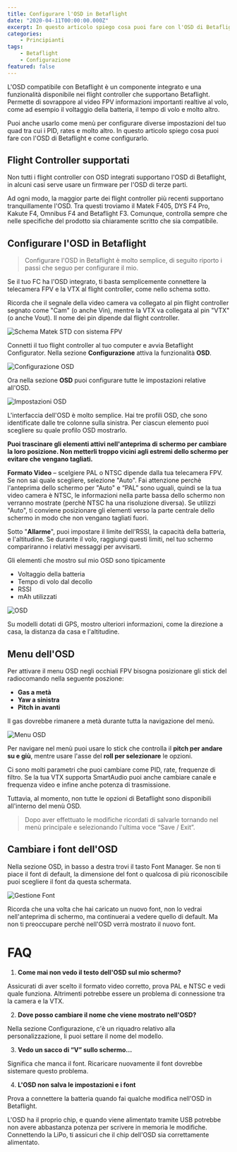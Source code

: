 ```yaml
---
title: Configurare l'OSD in Betaflight
date: "2020-04-11T00:00:00.000Z"
excerpt: In questo articolo spiego cosa puoi fare con l'OSD di Betaflight e come configurarlo per mostrare informazioni importanti realtive al volo.
categories:
    - Principianti
tags: 
    - Betaflight
    - Configurazione
featured: false
---
```


L'OSD compatibile con Betaflight è un componente integrato e una funzionalità disponibile nei flight controller che supportano Betaflight. Permette di sovrappore al video FPV informazioni importanti realtive al volo, come ad esempio il voltaggio della batteria, il tempo di volo e molto altro. 

Puoi anche usarlo come menù per configurare diverse impostazioni del tuo quad tra cui i PID, rates e molto altro. In questo articolo spiego cosa puoi fare con l'OSD di Betaflight e come configurarlo.

## Flight Controller supportati

Non tutti i flight controller con OSD integrati supportano l'OSD di Betaflight, in alcuni casi serve usare un firmware per l'OSD di terze parti.

Ad ogni modo, la maggior parte dei flight controller più recenti supportano tranquillamente l'OSD. Tra questi troviamo il Matek F405, DYS F4 Pro, Kakute F4, Omnibus F4 and Betaflight F3. Comunque, controlla sempre che nelle specifiche del prodotto sia chiaramente scritto che sia compatibile.



## Configurare l'OSD in Betaflight

> Configurare l'OSD in Betaflight è molto semplice, di seguito riporto i passi che seguo per configurare il mio.

Se il tuo FC ha l'OSD integrato, ti basta semplicemente connettere la telecamera FPV e la VTX al flight controller, come nello schema sotto. 

Ricorda che il segnale della video camera va collegato al pin flight controller segnato come "Cam" (o anche Vin), mentre la VTX va collegata al pin "VTX" (o anche Vout). Il nome dei pin dipende dal flight controller.

![Schema Matek STD con sistema FPV](/assets/configurare-osd-betaflight/chip_osd_schema.png)

Connetti il tuo flight controller al tuo computer e avvia Betaflight Configurator. Nella sezione **Configurazione** attiva la funzionalità  **OSD**.

![Configurazione OSD](/assets/configurare-osd-betaflight/attivare_OSD.png)

Ora nella sezione **OSD** puoi configurare tutte le impostazioni relative all'OSD.

![Impostazioni OSD](/assets/configurare-osd-betaflight/impostazioni_OSD.png)

L'interfaccia dell'OSD è molto semplice. Hai tre profili OSD, che sono identificate dalle tre colonne sulla sinistra. Per ciascun elemento puoi scegliere su quale profilo OSD mostrarlo.  

**Puoi trascinare gli elementi attivi nell'anteprima di schermo per cambiare la loro posizione. Non metterli troppo vicini agli estremi dello schermo per evitare che vengano tagliati.**

**Formato Video** – scelgiere PAL o NTSC dipende dalla tua telecamera FPV. Se non sai quale scegliere, selezione "Auto". Fai attenzione perchè l'anteprima dello schermo per "Auto" e “PAL” sono uguali, quindi se la tua video camera è NTSC, le informazioni nella parte bassa dello schermo non verranno mostrate (perchè NTSC ha una risoluzione diversa). Se utilizzi "Auto", ti conviene posizionare gli elementi verso la parte centrale dello schermo in modo che non vengano tagliati fuori.

Sotto "**Allarme**", puoi impostare il limite dell'RSSI, la capacità della batteria, e l'altitudine. Se durante il volo, raggiungi questi limiti, nel tuo schermo compariranno i relativi messaggi per avvisarti.

Gli elementi che mostro sul mio OSD sono tipicamente

- Voltaggio della batteria 
- Tempo di volo dal decollo
- RSSI
- mAh utilizzati

![OSD](/assets/configurare-osd-betaflight/osd.png)

Su modelli dotati di GPS, mostro ulteriori informazioni, come la direzione a casa, la distanza da casa e l'altitudine.



## Menu dell'OSD

Per attivare il menu OSD negli occhiali FPV bisogna posizionare gli stick del radiocomando nella seguente poszione: 

- **Gas a metà**
- **Yaw a sinistra**
- **Pitch in avanti**

Il gas dovrebbe rimanere a metà durante tutta la navigazione del menù.

![Menu OSD](/assets/configurare-osd-betaflight/osd_menu.png)

Per navigare nel menù puoi usare lo stick che controlla il **pitch per andare su e giù**, mentre usare l'asse del **roll per selezionare** le opzioni. 

Ci sono molti parametri che puoi cambiare come PID, rate, frequenze di filtro. Se la tua VTX supporta SmartAudio puoi anche cambiare canale e frequenza video e infine anche potenza di trasmissione. 

Tuttavia, al momento, non tutte le opzioni di Betaflight sono disponibili all'interno del menù OSD.

> Dopo aver effettuato le modifiche ricordati di salvarle tornando nel menù principale e selezionando l'ultima voce “Save / Exit”.



## Cambiare i font dell'OSD

Nella sezione OSD, in basso a destra trovi il tasto Font Manager. Se non ti piace il font di default, la dimensione del font o qualcosa di più riconoscibile puoi scegliere il font da questa schermata. 

![Gestione Font](/assets/configurare-osd-betaflight/font_osd.png)

Ricorda che una volta che hai caricato un nuovo font, non lo vedrai nell'anteprima di schermo, ma continuerai a vedere quello di default. Ma non ti preoccupare perchè nell'OSD verrà mostrato il nuovo font.

# FAQ

1. **Come mai non vedo il testo dell'OSD sul mio schermo?**

Assicurati di aver scelto il formato video corretto, prova PAL e NTSC e vedi quale funziona. Altrimenti potrebbe essere un problema di connessione tra la camera e la VTX. 

2. **Dove posso cambiare il nome che viene mostrato nell'OSD?**

Nella sezione Configurazione, c'è un riquadro relativo alla personalizzazione, li puoi settare il nome del modello.

3. **Vedo un sacco di “V” sullo schermo...**

Significa che manca il font. Ricaricare nuovamente il font dovrebbe sistemare questo problema.

4. **L'OSD non salva le impostazioni e i font**

Prova a connettere la batteria quando fai qualche modifica nell'OSD in Betaflight. 

L'OSD ha il proprio chip, e quando viene alimentato tramite USB potrebbe non avere abbastanza potenza per scrivere in memoria le modifiche. Connettendo la LiPo, ti assicuri che il chip dell'OSD sia correttamente alimentato.
